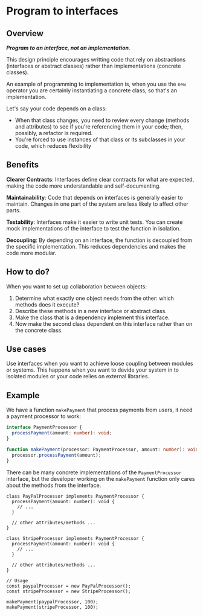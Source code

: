 # Program to interfaces

## Overview

***Program to an interface, not an implementation***.

This design principle encourages writting code that rely on abstractions (interfaces or abstract classes) rather than implementations (concrete classes).

An example of programming to implementation is, when you use the `new` operator you are certainly instantiating a concrete class, so that's an implementation.

Let's say your code depends on a class:
- When that class changes, you need to review every change (methods and attributes) to see if you're referencing them in your code; then, possibly, a refactor is required.
- You're forced to use instances of that class or its subclasses in your code, which reduces flexibility


## Benefits

**Clearer Contracts**: Interfaces define clear contracts for what are expected, making the code more understandable and self-documenting.

**Maintainability**: Code that depends on interfaces is generally easier to maintain. Changes in one part of the system are less likely to affect other parts.

**Testability**: Interfaces make it easier to write unit tests. You can create mock implementations of the interface to test the function in isolation.

**Decoupling**: By depending on an interface, the function is decoupled from the specific implementation. This reduces dependencies and makes the code more modular.


## How to do?

When you want to set up collaboration between objects:
1. Determine what exactly one object needs from the other: which methods does it execute?
2. Describe these methods in a new interface or abstract class.
3. Make the class that is a dependency implement this interface.
4. Now make the second class dependent on this interface rather than on the concrete class.


## Use cases

Use interfaces when you want to achieve loose coupling between modules or systems. This happens when you want to devide your system in to isolated modules or your code relies on external libraries.


## Example

We have a function `makePayment` that process payments from users, it need a payment processor to work:

```ts
interface PaymentProcessor {
  processPayment(amount: number): void;
}

function makePayment(processor: PaymentProcessor, amount: number): void {
  processor.processPayment(amount);
}
```

There can be many concrete implementations of the `PaymentProcessor` interface, but the developer working on the `makePayment` function only cares about the methods from the interface.
```tsx
class PayPalProcessor implements PaymentProcessor {
  processPayment(amount: number): void {
    // ...
  }

  // other attributes/methods ...
}

class StripeProcessor implements PaymentProcessor {
  processPayment(amount: number): void {
    // ...
  }

  // other attributes/methods ...
}

// Usage
const paypalProcessor = new PayPalProcessor();
const stripeProcessor = new StripeProcessor();

makePayment(paypalProcessor, 100);
makePayment(stripeProcessor, 100);
```
